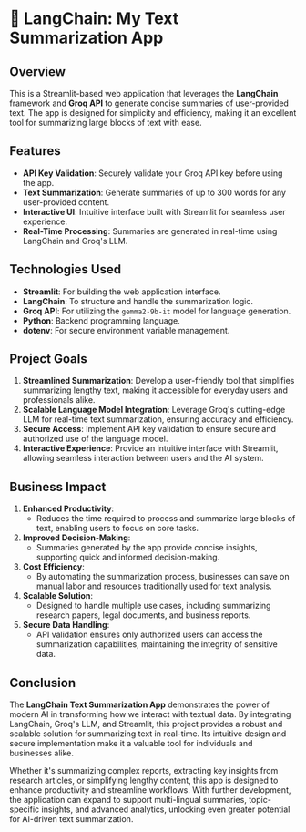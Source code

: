 # 🦜 LangChain: My Text Summarization App

## Overview
This is a Streamlit-based web application that leverages the **LangChain** framework and **Groq API** to generate concise summaries of user-provided text. The app is designed for simplicity and efficiency, making it an excellent tool for summarizing large blocks of text with ease.

## Features
- **API Key Validation**: Securely validate your Groq API key before using the app.
- **Text Summarization**: Generate summaries of up to 300 words for any user-provided content.
- **Interactive UI**: Intuitive interface built with Streamlit for seamless user experience.
- **Real-Time Processing**: Summaries are generated in real-time using LangChain and Groq's LLM.

## Technologies Used
- **Streamlit**: For building the web application interface.
- **LangChain**: To structure and handle the summarization logic.
- **Groq API**: For utilizing the `gemma2-9b-it` model for language generation.
- **Python**: Backend programming language.
- **dotenv**: For secure environment variable management.

## Project Goals
1. **Streamlined Summarization**: Develop a user-friendly tool that simplifies summarizing lengthy text, making it accessible for everyday users and professionals alike.
2. **Scalable Language Model Integration**: Leverage Groq's cutting-edge LLM for real-time text summarization, ensuring accuracy and efficiency.
3. **Secure Access**: Implement API key validation to ensure secure and authorized use of the language model.
4. **Interactive Experience**: Provide an intuitive interface with Streamlit, allowing seamless interaction between users and the AI system.

## Business Impact
1. **Enhanced Productivity**:
   - Reduces the time required to process and summarize large blocks of text, enabling users to focus on core tasks.
2. **Improved Decision-Making**:
   - Summaries generated by the app provide concise insights, supporting quick and informed decision-making.
3. **Cost Efficiency**:
   - By automating the summarization process, businesses can save on manual labor and resources traditionally used for text analysis.
4. **Scalable Solution**:
   - Designed to handle multiple use cases, including summarizing research papers, legal documents, and business reports.
5. **Secure Data Handling**:
   - API validation ensures only authorized users can access the summarization capabilities, maintaining the integrity of sensitive data.

## Conclusion
The **LangChain Text Summarization App** demonstrates the power of modern AI in transforming how we interact with textual data. By integrating LangChain, Groq's LLM, and Streamlit, this project provides a robust and scalable solution for summarizing text in real-time. Its intuitive design and secure implementation make it a valuable tool for individuals and businesses alike.

Whether it's summarizing complex reports, extracting key insights from research articles, or simplifying lengthy content, this app is designed to enhance productivity and streamline workflows. With further development, the application can expand to support multi-lingual summaries, topic-specific insights, and advanced analytics, unlocking even greater potential for AI-driven text summarization.


